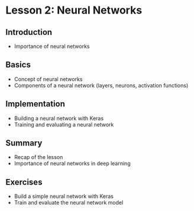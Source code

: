 # Lesson 2: Neural Networks

## Introduction
- Importance of neural networks

## Basics
- Concept of neural networks
- Components of a neural network (layers, neurons, activation functions)

## Implementation
- Building a neural network with Keras
- Training and evaluating a neural network

## Summary
- Recap of the lesson
- Importance of neural networks in deep learning

## Exercises
- Build a simple neural network with Keras
- Train and evaluate the neural network model
